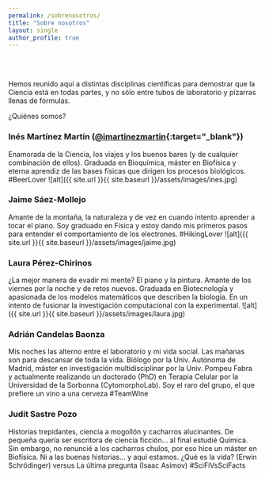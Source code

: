 ```yaml
---
permalink: /sobrenosotros/
title: "Sobre nosotros"
layout: single
author_profile: true
---
```

&nbsp;  
&nbsp;  

Hemos reunido aquí a distintas disciplinas científicas para demostrar que la Ciencia está en todas partes, y no sólo entre tubos de laboratorio y pizarras llenas de fórmulas. 

¿Quiénes somos?
### Inés Martínez Martín ([@imartinezmartin](https://twitter.com/imartinezmartin){:target="_blank"})
Enamorada de la Ciencia, los viajes y los buenos bares (y de cualquier combinación de ellos). Graduada en Bioquímica, máster en Biofísica y eterna aprendiz de las bases físicas que dirigen los procesos biológicos. #BeerLover
![alt]({{ site.url }}{{ site.baseurl }}/assets/images/ines.jpg)

### Jaime Sáez-Mollejo
Amante de la montaña, la naturaleza y de vez en cuando intento aprender a tocar el piano.
Soy graduado en Física y estoy dando mis primeros pasos para entender el comportamiento de los electrones. #HikingLover
![alt]({{ site.url }}{{ site.baseurl }}/assets/images/jaime.jpg)

### Laura Pérez-Chirinos
¿La mejor manera de evadir mi mente? El piano y la pintura. Amante de los viernes por la noche y de retos nuevos. 
Graduada en Biotecnología y apasionada de los modelos matemáticos que describen la biología. En un intento de fusionar la investigación computacional con la experimental. 
![alt]({{ site.url }}{{ site.baseurl }}/assets/images/laura.jpg)

### Adrián Candelas Baonza
Mis noches las alterno entre el laboratorio y mi vida social. Las mañanas son para descansar de toda la vida. Biólogo por la Univ. Autónoma de Madrid, máster en investigación multidisciplinar por la Univ. Pompeu Fabra y actualmente realizando un doctorado (PhD) en Terapia Celular por la Universidad de la Sorbonna (CytomorphoLab).
Soy el raro del grupo, el que prefiere un vino a una cerveza #TeamWine

### Judit Sastre Pozo
Historias trepidantes, ciencia a mogollón y cacharros alucinantes. De pequeña quería ser escritora de ciencia ficción… al final estudié Química. Sin embargo, no renuncié a los cacharros chulos, por eso hice un máster en Biofísica. Ni a las buenas historias… y aquí estamos.
¿Qué es la vida? (Erwin Schrödinger) versus La última pregunta (Isaac Asimov) #SciFiVsSciFacts 
